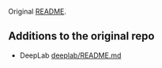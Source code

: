 Original [README](README-models.md).

## Additions to the original repo

* DeepLab [deeplab/README.md](deeplab/README.md)